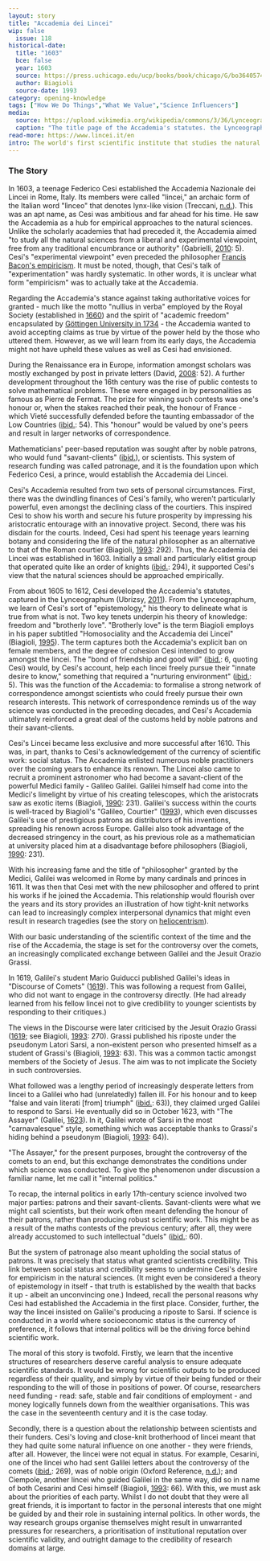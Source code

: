 ```yaml
---
layout: story
title: "Accademia dei Lincei"
wip: false
  issue: 118
historical-date:
  title: "1603"
  bce: false
  year: 1603
  source: https://press.uchicago.edu/ucp/books/book/chicago/G/bo3640574.html
  author: Biagioli
  source-date: 1993
category: opening-knowledge
tags: ["How We Do Things","What We Value","Science Influencers"]
media:
  source: https://upload.wikimedia.org/wikipedia/commons/3/36/Lynceographum_title_page.jpg
  caption: "The title page of the Accademia's statutes. the Lynceographum. It includes a large drawing of their logo: a lynx at the centre of a wreath that has a large crown at its top. Source: Wikimedia."
read-more: https://www.lincei.it/en
intro: The world's first scientific institute that studies the natural sciences from an experimental viewpoint is established in Rome, Italy.
---
```

### The Story
In 1603, a teenage Federico Cesi established the Accademia Nazionale dei Lincei in Rome, Italy. Its members were called "lincei," an archaic form of the Italian word "lìnceo" that denotes lynx-like vision (Treccani, [n.d.](https://www.treccani.it/vocabolario/linceo/)). This was an apt name, as Cesi was ambitious and far ahead for his time. He saw the Accademia as a hub for empirical approaches to the natural sciences. Unlike the scholarly academies that had preceded it, the Accademia aimed "to study all the natural sciences from a liberal and experimental viewpoint, free from any traditional encumbrance or authority" (Gabrielli, [2010](https://www.allea.org/wp-content/uploads/2015/09/Italy_Accademia-dei-Lincei.pdf): 5). Cesi's "experimental viewpoint" even preceded the philosopher [Francis Bacon's empiricism](https://www.tiki-toki.com/timeline/entry/1753034/A-History-of-Research-Ethics/#vars!panel=16443473!). It must be noted, though, that Cesi's talk of "experimentation" was hardly systematic. In other words, it is unclear what form "empiricism" was to actually take at the Accademia.

Regarding the Accademia's stance against taking authoritative voices for granted - much like the motto "nullius in verba" employed by the Royal Society (established in [1660](https://www.tiki-toki.com/timeline/entry/1753034/A-History-of-Research-Ethics/#vars!panel=16443519!)) and the spirit of "academic freedom" encapsulated by [Göttingen University in 1734](https://www.tiki-toki.com/timeline/entry/1753034/A-History-of-Research-Ethics/#vars!panel=16443610!) - the Accademia wanted to avoid accepting claims as true by virtue of the power held by the those who uttered them. However, as we will learn from its early days, the Accademia might not have upheld these values as well as Cesi had envisioned.

During the Renaissance era in Europe, information amongst scholars was mostly exchanged by post in private letters (David, [2008](https://doi.org/10.2202/1932-0213.1040): 52). A further development throughout the 16th century was the rise of public contests to solve mathematical problems. These were engaged in by personalities as famous as Pierre de Fermat. The prize for winning such contests was one's honour or, when the stakes reached their peak, the honour of France - which Vieté successfully defended before the taunting embassador of the Low Countries ([ibid.](https://doi.org/10.2202/1932-0213.1040): 54). This "honour" would be valued by one's peers and result in larger networks of correspondence.

Mathematicians' peer-based reputation was sought after by noble patrons, who would fund "savant-clients" ([ibid.](https://doi.org/10.2202/1932-0213.1040)), or scientists. This system of research funding was called patronage, and it is the foundation upon which Federico Cesi, a prince, would establish the Accademia dei Lincei.

Cesi's Accademia resulted from two sets of personal circumstances. First, there was the dwindling finances of Cesi's family, who weren't particularly powerful, even amongst the declining class of the courtiers. This inspired Cesi to show his worth and secure his future prosperity by impressing his aristocratic entourage with an innovative project. Second, there was his disdain for the courts. Indeed, Cesi had spent his teenage years learning botany and considering the life of the natural philosopher as an alternative to that of the Roman courtier (Biagioli, [1993](https://press.uchicago.edu/ucp/books/book/chicago/G/bo3640574.html): 292). Thus, the Accademia dei Lincei was established in 1603. Initially a small and particularly elitist group that operated quite like an order of knights ([ibid.](https://press.uchicago.edu/ucp/books/book/chicago/G/bo3640574.html): 294), it supported Cesi's view that the natural sciences should be approached empirically.

From about 1605 to 1612, Cesi developed the Accademia's statutes, captured in the Lynceographum (Ubrizsy, [2011](http://dx.doi.org/10.18352/studium.1555)). From the Lynceographum, we learn of Cesi's sort of "epistemology," his theory to delineate what is true from what is not. Two key tenets underpin his theory of knowledge: freedom and "brotherly love". "Brotherly love" is the term Biagioli employs in his paper subtitled "Homosociality and the Accademia dei Lincei" (Biagioli, [1995](https://doi.org/10.1353/con.1995.0010)). The term captures both the Accademia's explicit ban on female members, and the degree of cohesion Cesi intended to grow amongst the lincei. The "bond of friendship and good will" ([ibid.](https://doi.org/10.1353/con.1995.0010): 6, quoting Cesi) would, by Cesi's account, help each lincei freely pursue their "innate desire to know," something that required a "nurturing environment" ([ibid.](https://doi.org/10.1353/con.1995.0010): 5). This was the function of the Accademia: to formalise a strong network of correspondence amongst scientists who could freely pursue their own research interests. This network of correspondence reminds us of the way science was conducted in the preceding decades, and Cesi's Accademia ultimately reinforced a great deal of the customs held by noble patrons and their savant-clients.

Cesi's Lincei became less exclusive and more successful after 1610. This was, in part, thanks to Cesi's acknowledgement of the currency of scientific work: social status. The Accademia enlisted numerous noble practitioners over the coming years to enhance its renown. The Lincei also came to recruit a prominent astronomer who had become a savant-client of the powerful Medici family - Galileo Galilei. Galilei himself had come into the Medici's limelight by virtue of his creating telescopes, which the aristocrats saw as exotic items (Biagioli, [1990](https://www.jstor.org/stable/233685): 231). Galilei's success within the courts is well-traced by Biagioli's "Galileo, Courtier" ([1993](https://press.uchicago.edu/ucp/books/book/chicago/G/bo3640574.html)), which even discusses Galilei's use of prestigious patrons as distributors of his inventions, spreading his renown across Europe. Galilei also took advantage of the decreased stringency in the court, as his previous role as a mathematician at university placed him at a disadvantage before philosophers (Biagioli, [1990](https://www.jstor.org/stable/233685): 231).

With his increasing fame and the title of "philosopher" granted by the Medici, Galilei was welcomed in Rome by many cardinals and princes in 1611. It was then that Cesi met with the new philosopher and offered to print his works if he joined the Accademia. This relationship would flourish over the years and its story provides an illustration of how tight-knit networks can lead to increasingly complex interpersonal dynamics that might even result in research tragedies (see the story on [heliocentrism](https://www.tiki-toki.com/timeline/entry/1753034/A-History-of-Research-Ethics/#vars!panel=16443483!)).

With our basic understanding of the scientific context of the time and the rise of the Accademia, the stage is set for the controversy over the comets, an increasingly complicated exchange between Galilei and the Jesuit Orazio Grassi.

In 1619, Galilei's student Mario Guiducci published Galilei's ideas in "Discourse of Comets" ([1619](https://ou-primo.hosted.exlibrisgroup.com/permalink/f/sl6asd/NORMANLAW_ALMA21416310070002042)). This was following a request from Galilei, who did not want to engage in the controversy directly. (He had already learned from his fellow lincei not to give credibility to younger scientists by responding to their critiques.)

The views in the Discourse were later criticised by the Jesuit Orazio Grassi ([1619](https://echo.mpiwg-berlin.mpg.de/ECHOdocuView?mode=imagepath&url=/permanent/library/HG3PRU30/pageimg); see Biagioli, [1993](https://press.uchicago.edu/ucp/books/book/chicago/G/bo3640574.html): 270). Grassi published his riposte under the pseudonym Latori Sarsi, a non-existent person who presented himself as a student of Grassi's (Biagioli, [1993](https://press.uchicago.edu/ucp/books/book/chicago/G/bo3640574.html): 63). This was a common tactic amongst members of the Society of Jesus. The aim was to not implicate the Society in such controversies.

What followed was a lengthy period of increasingly desperate letters from lincei to a Galilei who had (unrelatedly) fallen ill. For his honour and to keep "false and vain literati [from] triumph" ([ibid.](https://press.uchicago.edu/ucp/books/book/chicago/G/bo3640574.html): 63)), they claimed urged Galilei to respond to Sarsi. He eventually did so in October 1623, with "The Assayer" (Galilei, [1623](https://web.stanford.edu/~jsabol/certainty/readings/Galileo-Assayer.pdf)). In it, Galilei wrote of Sarsi in the most "carnavalesque" style, something which was acceptable thanks to Grassi's hiding behind a pseudonym (Biagioli, [1993](https://press.uchicago.edu/ucp/books/book/chicago/G/bo3640574.html): 64)).

"The Assayer," for the present purposes, brought the controversy of the comets to an end, but this exchange demonstrates the conditions under which science was conducted. To give the phenomenon under discussion a familiar name, let me call it "internal politics."

To recap, the internal politics in early 17th-century science involved two major parties: patrons and their savant-clients. Savant-clients were what we might call scientists, but their work often meant defending the honour of their patrons, rather than producing robust scientific work. This might be as a result of the maths contests of the previous century; after all, they were already accustomed to such intellectual "duels" ([ibid.](https://press.uchicago.edu/ucp/books/book/chicago/G/bo3640574.html): 60).

But the system of patronage also meant upholding the social status of patrons. It was precisely that status what granted scientists credibility. This link between social status and credibility seems to undermine Cesi's desire for empiricism in the natural sciences. (It might even be considered a theory of epistemology in itself - that truth is established by the wealth that backs it up - albeit an unconvincing one.) Indeed, recall the personal reasons why Cesi had established the Accademia in the first place. Consider, further, the way the lincei insisted on Galilei's producing a riposte to Sarsi. If science is conducted in a world where socioeconomic status is the currency of preference, it follows that internal politics will be the driving force behind scientific work.

The moral of this story is twofold. Firstly, we learn that the incentive structures of researchers deserve careful analysis to ensure adequate scientific standards. It would be wrong for scientific outputs to be produced regardless of their quality, and simply by virtue of their being funded or their responding to the will of those in positions of power. Of course, researchers need funding - read: safe, stable and fair conditions of employment - and money logically funnels down from the wealthier organisations. This was the case in the seventeenth century and it is the case today.

Secondly, there is a question about the relationship between scientists and their funders. Cesi's loving and close-knit brotherhood of lincei meant that they had quite some natural influence on one another - they were friends, after all. However, the lincei were not equal in status. For example, Cesarini, one of the lincei who had sent Galilei letters about the controversy of the comets ([ibid.](https://press.uchicago.edu/ucp/books/book/chicago/G/bo3640574.html): 269), was of noble origin (Oxford Reference, [n.d.](https://www.oxfordreference.com/view/10.1093/oi/authority.20110803095559905)); and Ciempole, another lincei who guided Galilei in the same way, did so in name of both Cesarini and Cesi himself (Biagioli, [1993](https://press.uchicago.edu/ucp/books/book/chicago/G/bo3640574.html): 66). With this, we must ask about the priorities of each party. Whilst I do not doubt that they were all great friends, it is important to factor in the personal interests that one might be guided by and their role in sustaining internal politics. In other words, the way research groups organise themselves might result in unwarranted pressures for researchers, a prioritisation of institutional reputation over scientific validity, and outright damage to the credibility of research domains at large.
